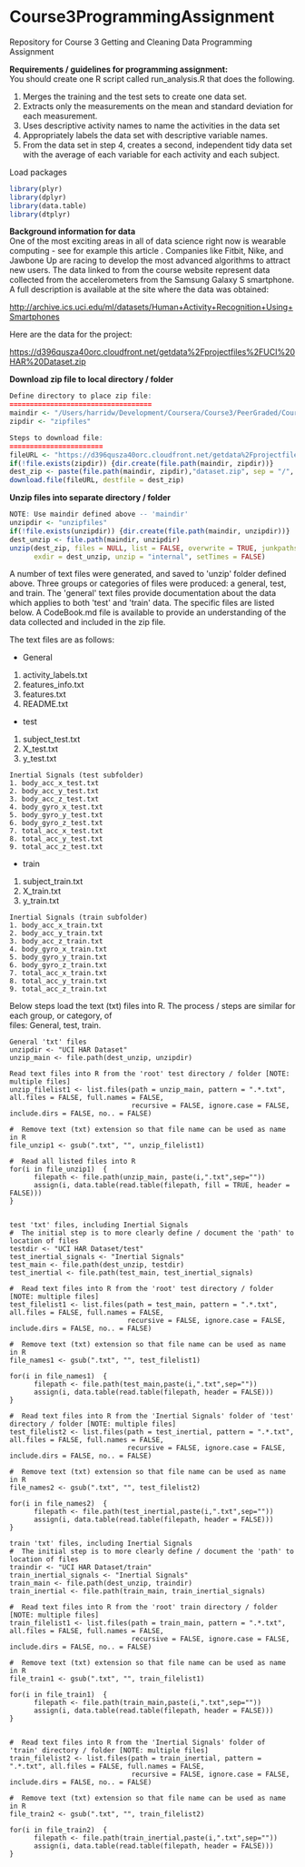 # Course3ProgrammingAssignment
Repository for Course 3 Getting and Cleaning Data Programming Assignment

**Requirements / guidelines for programming assignment:**  
You should create one R script called run_analysis.R that does the following. 
1.	Merges the training and the test sets to create one data set.
2.	Extracts only the measurements on the mean and standard deviation for each measurement. 
3.	Uses descriptive activity names to name the activities in the data set
4.	Appropriately labels the data set with descriptive variable names. 
5.	From the data set in step 4, creates a second, independent tidy data set with the average of each variable
for each activity and each subject.

Load packages
````r
library(plyr)
library(dplyr)
library(data.table)
library(dtplyr)
````

**Background information for data**   
One of the most exciting areas in all of data science right now is wearable computing - see for example this article . Companies like Fitbit, Nike, and Jawbone Up are racing to develop the most advanced algorithms to attract new users. The data linked to from the course website represent data collected from the accelerometers from the Samsung Galaxy S smartphone. A full description is available at the site where the data was obtained:  

http://archive.ics.uci.edu/ml/datasets/Human+Activity+Recognition+Using+Smartphones  

Here are the data for the project:  

https://d396qusza40orc.cloudfront.net/getdata%2Fprojectfiles%2FUCI%20HAR%20Dataset.zip  


**Download zip file to local directory / folder**  
````r
Define directory to place zip file:  
===================================
maindir <- "/Users/harridw/Development/Coursera/Course3/PeerGraded/Course3ProgrammingAssignment"  
zipdir <- "zipfiles"  

Steps to download file:  
=======================
fileURL <- "https://d396qusza40orc.cloudfront.net/getdata%2Fprojectfiles%2FUCI%20HAR%20Dataset.zip"  
if(!file.exists(zipdir)) {dir.create(file.path(maindir, zipdir))}  
dest_zip <- paste(file.path(maindir, zipdir),"dataset.zip", sep = "/", collapse = NULL)  
download.file(fileURL, destfile = dest_zip)  
````

**Unzip files into separate directory / folder**  
````r
NOTE: Use maindir defined above -- 'maindir'  
unzipdir <- "unzipfiles"  
if(!file.exists(unzipdir)) {dir.create(file.path(maindir, unzipdir))}  
dest_unzip <- file.path(maindir, unzipdir)  
unzip(dest_zip, files = NULL, list = FALSE, overwrite = TRUE, junkpaths = FALSE,  
      exdir = dest_unzip, unzip = "internal", setTimes = FALSE)  
````

A number of text files were generated, and saved to 'unzip' folder defined above.  Three groups or categories of files were produced: a general, test, and train.  The 'general' text files provide documentation about the data which applies to both 'test' and 'train' data.  The specific files are listed below.  A CodeBook.md file is available to provide an understanding of the data collected and included in the zip file.  

The text files are as follows:  
* General  
1. activity_labels.txt  
2. features_info.txt  
3. features.txt  
4. README.txt  

* test  
1. subject_test.txt 
2. X_test.txt  
3. y_test.txt  
```
Inertial Signals (test subfolder)
1. body_acc_x_test.txt  
2. body_acc_y_test.txt  
3. body_acc_z_test.txt  
4. body_gyro_x_test.txt  
5. body_gyro_y_test.txt
6. body_gyro_z_test.txt  
7. total_acc_x_test.txt  
8. total_acc_y_test.txt  
9. total_acc_z_test.txt  
```

* train  
1. subject_train.txt  
2. X_train.txt  
3. y_train.txt  
```
Inertial Signals (train subfolder)  
1. body_acc_x_train.txt  
2. body_acc_y_train.txt  
3. body_acc_z_train.txt  
4. body_gyro_x_train.txt  
5. body_gyro_y_train.txt
6. body_gyro_z_train.txt  
7. total_acc_x_train.txt  
8. total_acc_y_train.txt  
9. total_acc_z_train.txt  
```

Below steps load the text (txt) files into R. The process / steps are similar for each group, or category, of  
files: General, test, train.  
````
General 'txt' files  
unzipdir <- "UCI HAR Dataset"
unzip_main <- file.path(dest_unzip, unzipdir)

Read text files into R from the 'root' test directory / folder [NOTE: multiple files]
unzip_filelist1 <- list.files(path = unzip_main, pattern = ".*.txt", all.files = FALSE, full.names = FALSE,
                              recursive = FALSE, ignore.case = FALSE, include.dirs = FALSE, no.. = FALSE)

#  Remove text (txt) extension so that file name can be used as name in R
file_unzip1 <- gsub(".txt", "", unzip_filelist1)

#  Read all listed files into R 
for(i in file_unzip1)  {
      filepath <- file.path(unzip_main, paste(i,".txt",sep=""))
      assign(i, data.table(read.table(filepath, fill = TRUE, header = FALSE)))
}


test 'txt' files, including Inertial Signals  
#  The initial step is to more clearly define / document the 'path' to location of files
testdir <- "UCI HAR Dataset/test"
test_inertial_signals <- "Inertial Signals"
test_main <- file.path(dest_unzip, testdir)
test_inertial <- file.path(test_main, test_inertial_signals)

#  Read text files into R from the 'root' test directory / folder [NOTE: multiple files]
test_filelist1 <- list.files(path = test_main, pattern = ".*.txt", all.files = FALSE, full.names = FALSE,
                             recursive = FALSE, ignore.case = FALSE, include.dirs = FALSE, no.. = FALSE)

#  Remove text (txt) extension so that file name can be used as name in R
file_names1 <- gsub(".txt", "", test_filelist1)

for(i in file_names1)  {
      filepath <- file.path(test_main,paste(i,".txt",sep=""))
      assign(i, data.table(read.table(filepath, header = FALSE)))
}

#  Read text files into R from the 'Inertial Signals' folder of 'test' directory / folder [NOTE: multiple files]
test_filelist2 <- list.files(path = test_inertial, pattern = ".*.txt", all.files = FALSE, full.names = FALSE,
                             recursive = FALSE, ignore.case = FALSE, include.dirs = FALSE, no.. = FALSE)

#  Remove text (txt) extension so that file name can be used as name in R
file_names2 <- gsub(".txt", "", test_filelist2)

for(i in file_names2)  {
      filepath <- file.path(test_inertial,paste(i,".txt",sep=""))
      assign(i, data.table(read.table(filepath, header = FALSE)))
}

train 'txt' files, including Inertial Signals  
#  The initial step is to more clearly define / document the 'path' to location of files
traindir <- "UCI HAR Dataset/train"
train_inertial_signals <- "Inertial Signals"
train_main <- file.path(dest_unzip, traindir)
train_inertial <- file.path(train_main, train_inertial_signals)

#  Read text files into R from the 'root' train directory / folder [NOTE: multiple files]
train_filelist1 <- list.files(path = train_main, pattern = ".*.txt", all.files = FALSE, full.names = FALSE,
                              recursive = FALSE, ignore.case = FALSE, include.dirs = FALSE, no.. = FALSE)

#  Remove text (txt) extension so that file name can be used as name in R
file_train1 <- gsub(".txt", "", train_filelist1)

for(i in file_train1)  {
      filepath <- file.path(train_main,paste(i,".txt",sep=""))
      assign(i, data.table(read.table(filepath, header = FALSE)))
}


#  Read text files into R from the 'Inertial Signals' folder of 'train' directory / folder [NOTE: multiple files]
train_filelist2 <- list.files(path = train_inertial, pattern = ".*.txt", all.files = FALSE, full.names = FALSE,
                              recursive = FALSE, ignore.case = FALSE, include.dirs = FALSE, no.. = FALSE)

#  Remove text (txt) extension so that file name can be used as name in R
file_train2 <- gsub(".txt", "", train_filelist2)

for(i in file_train2)  {
      filepath <- file.path(train_inertial,paste(i,".txt",sep=""))
      assign(i, data.table(read.table(filepath, header = FALSE)))
}
````





